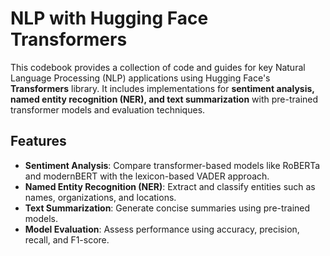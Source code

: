 # NLP with Hugging Face Transformers

This codebook provides a collection of code and guides for key Natural Language Processing (NLP) applications using Hugging Face's **Transformers** library. It includes implementations for **sentiment analysis, named entity recognition (NER), and text summarization** with pre-trained transformer models and evaluation techniques.

## Features
- **Sentiment Analysis**: Compare transformer-based models like RoBERTa and modernBERT with the lexicon-based VADER approach.
- **Named Entity Recognition (NER)**: Extract and classify entities such as names, organizations, and locations.
- **Text Summarization**: Generate concise summaries using pre-trained models.
- **Model Evaluation**: Assess performance using accuracy, precision, recall, and F1-score.
